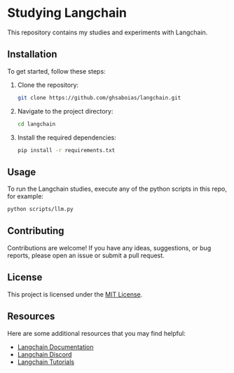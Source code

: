 # Studying Langchain

This repository contains my studies and experiments with Langchain.

## Installation

To get started, follow these steps:

1. Clone the repository:

   ```bash
   git clone https://github.com/ghsaboias/langchain.git
   ```

2. Navigate to the project directory:

   ```bash
   cd langchain
   ```

3. Install the required dependencies:

   ```bash
   pip install -r requirements.txt
   ```

## Usage

To run the Langchain studies, execute any of the python scripts in this repo, for example:

```bash
python scripts/llm.py
```

## Contributing

Contributions are welcome! If you have any ideas, suggestions, or bug reports, please open an issue or submit a pull request.

## License

This project is licensed under the [MIT License](LICENSE).

## Resources

Here are some additional resources that you may find helpful:

- [Langchain Documentation](https://python.langchain.com/v0.2/docs/introduction/)
- [Langchain Discord](https://discord.com/invite/6adMQxSpJS)
- [Langchain Tutorials](https://python.langchain.com/v0.2/docs/tutorials/)
